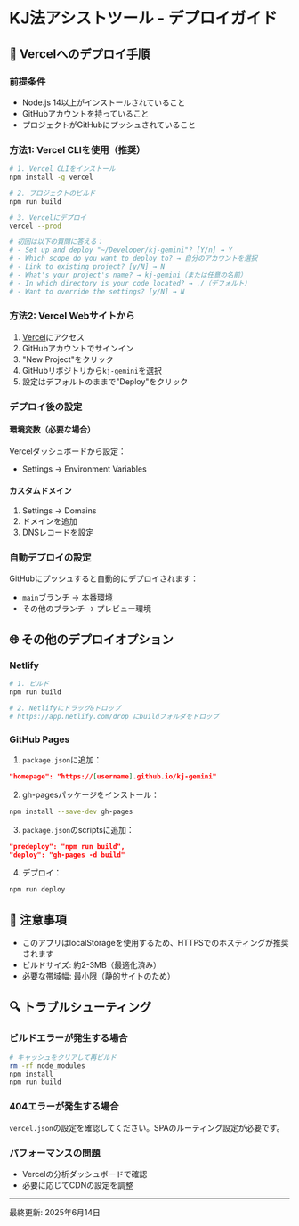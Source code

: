 # KJ法アシストツール - デプロイガイド

## 🚀 Vercelへのデプロイ手順

### 前提条件
- Node.js 14以上がインストールされていること
- GitHubアカウントを持っていること
- プロジェクトがGitHubにプッシュされていること

### 方法1: Vercel CLIを使用（推奨）

```bash
# 1. Vercel CLIをインストール
npm install -g vercel

# 2. プロジェクトのビルド
npm run build

# 3. Vercelにデプロイ
vercel --prod

# 初回は以下の質問に答える：
# - Set up and deploy "~/Developer/kj-gemini"? [Y/n] → Y
# - Which scope do you want to deploy to? → 自分のアカウントを選択
# - Link to existing project? [y/N] → N
# - What's your project's name? → kj-gemini（または任意の名前）
# - In which directory is your code located? → ./（デフォルト）
# - Want to override the settings? [y/N] → N
```

### 方法2: Vercel Webサイトから

1. [Vercel](https://vercel.com)にアクセス
2. GitHubアカウントでサインイン
3. "New Project"をクリック
4. GitHubリポジトリから`kj-gemini`を選択
5. 設定はデフォルトのままで"Deploy"をクリック

### デプロイ後の設定

#### 環境変数（必要な場合）
Vercelダッシュボードから設定：
- Settings → Environment Variables

#### カスタムドメイン
1. Settings → Domains
2. ドメインを追加
3. DNSレコードを設定

### 自動デプロイの設定

GitHubにプッシュすると自動的にデプロイされます：
- `main`ブランチ → 本番環境
- その他のブランチ → プレビュー環境

## 🌐 その他のデプロイオプション

### Netlify

```bash
# 1. ビルド
npm run build

# 2. Netlifyにドラッグ&ドロップ
# https://app.netlify.com/drop にbuildフォルダをドロップ
```

### GitHub Pages

1. `package.json`に追加：
```json
"homepage": "https://[username].github.io/kj-gemini"
```

2. gh-pagesパッケージをインストール：
```bash
npm install --save-dev gh-pages
```

3. `package.json`のscriptsに追加：
```json
"predeploy": "npm run build",
"deploy": "gh-pages -d build"
```

4. デプロイ：
```bash
npm run deploy
```

## 📝 注意事項

- このアプリはlocalStorageを使用するため、HTTPSでのホスティングが推奨されます
- ビルドサイズ: 約2-3MB（最適化済み）
- 必要な帯域幅: 最小限（静的サイトのため）

## 🔍 トラブルシューティング

### ビルドエラーが発生する場合
```bash
# キャッシュをクリアして再ビルド
rm -rf node_modules
npm install
npm run build
```

### 404エラーが発生する場合
`vercel.json`の設定を確認してください。SPAのルーティング設定が必要です。

### パフォーマンスの問題
- Vercelの分析ダッシュボードで確認
- 必要に応じてCDNの設定を調整

---

最終更新: 2025年6月14日